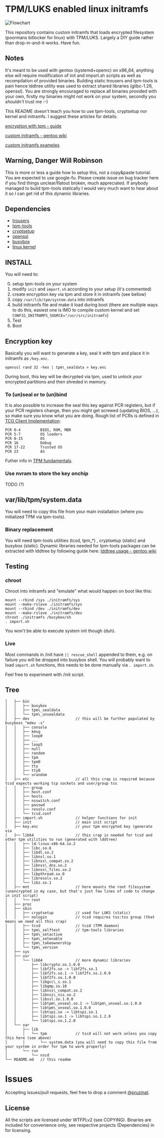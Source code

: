 # TPM/LUKS enabled linux initramfs
![Flowchart](https://github.com/tpruzina/tpm-luks-initramfs/raw/master/doc/flow.png)

This repository contains custom initramfs that loads encrypted filesystem (poormans bitlocker for linux) with TPM/LUKS.
Largely a DIY guide rather than drop-in-and-it-works. Have fun.

## Notes
It's meant to be used with gentoo (systemd+openrc) on x86\_64, anything else will require modification of init and import.sh scripts as well as recompilation of provided binaries.
Building static trousers and tpm-tools is pain hence lddtree utility was used to extract shared libraries (glibc-1.26, openssl).
You are strongly encouraged to replace all binaries provided with your own, firstly my binaries might not work on your system, secondly you _shouldn't_ trust me :-)

This README doesn't teach you how to use tpm-tools, cryptsetup nor kernel and initramfs. I suggest these articles for details:

[encryption with tpm - guide](https://pagefault.blog/2016/12/23/guide-encryption-with-tpm/)

[custom initramfs - gentoo wiki](https://wiki.gentoo.org/wiki/Custom\_Initramfs)

[custom initramfs examples](https://wiki.gentoo.org/wiki/Custom_Initramfs/Examples)

## Warning, Danger Will Robinson
This is more or less a guide how to setup this, not a copy&paste tutorial. You are expected to use google-fu.
Please create issue on bug tracker here if you find things unclear/flatout broken, much appreciated.
If anybody managed to build tpm-tools statically I would very much want to hear about it so I can get rid of this dynamic libraries.

## Dependencies
* [trousers](https://github.com/srajiv/trousers)
* [tpm-tools](https://github.com/srajiv/tpm-tools)
* [cryptsetup](https://gitlab.com/cryptsetup/cryptsetup)
* [openssl](https://www.openssl.org/)
* [busybox](https://busybox.net/)
* [linux kernel](https://www.kernel.org)

## INSTALL
You will need to:

0) setup tpm-tools on your system
1) modify `init` and `import.sh` according to your setup (it's commented)
2) create encryption key via tpm and store it in initramfs (see bellow)
3) copy `/var/lib/tpm/system.data` into initramfs
4) build initramfs file and make it load during boot (there are multiple ways to do this, 
    easiest one is IMO to compile custom kernel and set `CONFIG_INITRAMFS_SOURCE="/usr/src/initramfs`)
5) Test
6) Boot

## Encryption key

Basically you will want to generate a key, seal it with tpm and place it in initramfs as `/key.enc`.

```openssl rand 32 -hex | tpm\_sealdata > key.enc```

During boot, this key will be decrypted via tpm, used to unlock your encrypted partitions and then shreded in memory.

### To (un)seal or to (un)bind
It is also possible to increase the seal this key against PCR registers, but if your PCR registers change, then you might get screwed (updating BIOS, ...), so make sure you know what you are doing.
Rough list of PCRs is defined in [TCG Client Implementation](https://trustedcomputinggroup.org/wp-content/uploads/TCG_PCClientImplementation_1-21_1_00.pdf):

```
PCR 0-4         BIOS, ROM, MBR
PCR 5-7         OS loaders
PCR 8-15        OS
PCR 16          Debug
PCR 17-22       Trusted OS
PCR 23          AS
```

Futher info in [TPM fundamentals](http://www.cs.unh.edu/~it666/reading_list/Hardware/tpm_fundamentals.pdf).

### Use nvram to store the key onchip
TODO (?)

## var/lib/tpm/system.data

You will need to copy this file from your main installation (where you initialized TPM via tpm-tools).

### Binary replacement
You will need tpm-tools utilities (tcsd, tpm_*) , cryptsetup (static) and busybox (static).
Dynamic libraries needed for tpm-tools packages can be extracted with lddtree by following guide here:
[lddtree usage - gentoo wiki](https://wiki.gentoo.org/wiki/Custom_Initramfs#lddtree)


## Testing
### chroot
Chroot into initramfs and "emulate" what would happen on boot like this:

```mount -t proc /proc ./initramfs/proc
mount --rbind /sys ./initramfs/sys
mount --make-rslave ./initramfs/sys
mount --rbind /dev ./initramfs/dev
mount --make-rslave ./initramfs/dev
chroot ./initramfs /busybox/sh
. import.sh
```

You won't be able to execute system init though (duh).

### Live
Most commands in /init have `|| rescue_shell` appended to them, e.g. on failure you will be dropped into busybox shell.
You will probably want to load `import.sh` functions, this needs to be done manually via `. import.sh`.

Feel free to experiment with /init script.

## Tree
```├── initramfs                   // main initramfs
│   ├── bin
│   │   ├── busybox
│   │   ├── tpm\_sealdata
│   │   └── tpm\_unsealdata
│   ├── dev                     // this will be further populated by busyboxs "mdev -s"
│   │   ├── console
│   │   ├── kmsg
│   │   ├── loop0
│   │   ├── ...
│   │   ├── loop5
│   │   ├── null
│   │   ├── random
│   │   ├── tpm
│   │   ├── tpm0
│   │   ├── tty
│   │   ├── tty0
│   │   └── urandom
│   ├── etc                     // all this crap is required because tcsd expects working tcp sockets and user/group tss
│   │   ├── group
│   │   ├── host.conf
│   │   ├── hosts
│   │   ├── nsswitch.conf
│   │   ├── passwd
│   │   ├── resolv.conf
│   │   └── tcsd.conf
│   ├── import.sh               // helper functions for init
│   ├── init                    // main init script
│   ├── key.enc                 // your tpm encrypted key (generate via 
│   ├── lib64                   // this crap is needed for tcsd and other tpm utilities to run (generated with lddtree)
│   │   ├── ld-linux-x86-64.so.2
│   │   ├── libc.so.6
│   │   ├── libdl.so.2
│   │   ├── libnsl.so.1
│   │   ├── libnss\_compat.so.2
│   │   ├── libnss\_dns.so.2
│   │   ├── libnss\_files.so.2
│   │   ├── libpthread.so.0
│   │   ├── libresolv.so.2
│   │   └── libz.so.1
│   ├── mnt                     // here mounts the root filesystem (unencrypted in my case, but that's just few lines of code to change in init script)
│   │   └── root
│   ├── proc
│   ├── sbin
│   │   ├── cryptsetup          // used for LUKS (static)
│   │   ├── nologin             // tcsd requires tss:tss group (that means we need all this crap)
│   │   ├── tcsd                // tcsd (TPM daemon)
│   │   ├── tpm\_selftest       // tpm-tools libraries
│   │   ├── tpm\_setactive
│   │   ├── tpm\_setenable
│   │   ├── tpm\_takeownership
│   │   └── tpm\_version
│   ├── sys
│   ├── usr
│   │   └── lib64               // more dynamic libraries
│   │       ├── libcrypto.so.1.0.0
│   │       ├── libf2fs.so -> libf2fs.so.1
│   │       ├── libf2fs.so.1 -> libf2fs.so.1.0.0
│   │       ├── libf2fs.so.1.0.0
│   │       ├── libgcc\_s.so.1
│   │       ├── libgmp.so.10
│   │       ├── libnss\_compat.so.2
│   │       ├── libnss\_nis.so.2
│   │       ├── libssl.so.1.0.0
│   │       ├── libtpm\_unseal.so.1 -> libtpm\_unseal.so.1.0.0
│   │       ├── libtpm\_unseal.so.1.0.0
│   │       ├── libtspi.so -> libtspi.so.1
│   │       ├── libtspi.so.1 -> libtspi.so.1.2.0
│   │       └── libtspi.so.1.2.0
│   └── var
│       ├── lib
│       │   └── tpm             // tscd will not work unless you copy this here (see above)
│       │       └── system.data (you will need to copy this file from your system in order for tpm to work properly)
│       └── run
│           └── nscd
└── README.md   // this readme
```

# Issues
Accepting issues/pull requests, feel free to drop a comment [@pruzinat](https://twitter.com/).

## License
All the scripts are licensed under WTFPLv2 (see COPYING).
Binaries are included for convenience only, see respective projects (Dependencies) in for licensing.

